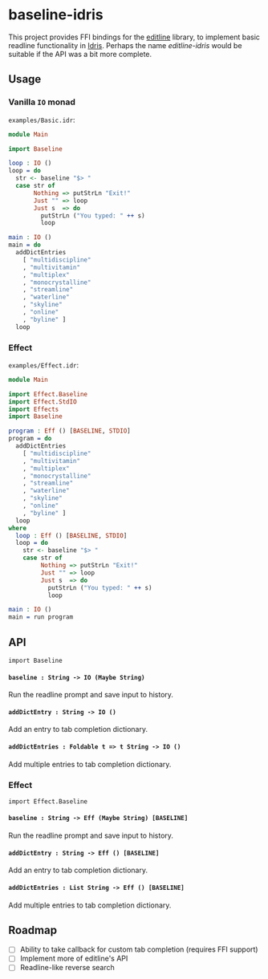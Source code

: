 # baseline-idris

This project provides FFI bindings for the [editline](https://github.com/troglobit/editline) library, to implement basic readline functionality in [Idris](https://github.com/idris-lang). Perhaps the name *editline-idris* would be suitable if the API was a bit more complete.

## Usage

### Vanilla `IO` monad

`examples/Basic.idr`:

```idris
module Main

import Baseline

loop : IO ()
loop = do
  str <- baseline "$> "
  case str of
       Nothing => putStrLn "Exit!"
       Just "" => loop
       Just s  => do
         putStrLn ("You typed: " ++ s)
         loop

main : IO ()
main = do
  addDictEntries
    [ "multidiscipline"
    , "multivitamin"
    , "multiplex"
    , "monocrystalline"
    , "streamline"
    , "waterline"
    , "skyline"
    , "online"
    , "byline" ]
  loop
```

### Effect

`examples/Effect.idr`:

```idris
module Main

import Effect.Baseline
import Effect.StdIO
import Effects
import Baseline

program : Eff () [BASELINE, STDIO]
program = do
  addDictEntries
    [ "multidiscipline"
    , "multivitamin"
    , "multiplex"
    , "monocrystalline"
    , "streamline"
    , "waterline"
    , "skyline"
    , "online"
    , "byline" ]
  loop
where
  loop : Eff () [BASELINE, STDIO]
  loop = do
    str <- baseline "$> "
    case str of
         Nothing => putStrLn "Exit!"
         Just "" => loop
         Just s  => do
           putStrLn ("You typed: " ++ s)
           loop

main : IO ()
main = run program
```

## API

`import Baseline`

#### `baseline : String -> IO (Maybe String)`

Run the readline prompt and save input to history.

#### `addDictEntry : String -> IO ()`

Add an entry to tab completion dictionary.

#### `addDictEntries : Foldable t => t String -> IO ()`

Add multiple entries to tab completion dictionary.

### Effect

`import Effect.Baseline`

#### `baseline : String -> Eff (Maybe String) [BASELINE]`

Run the readline prompt and save input to history.

#### `addDictEntry : String -> Eff () [BASELINE]`

Add an entry to tab completion dictionary.

#### `addDictEntries : List String -> Eff () [BASELINE]`

Add multiple entries to tab completion dictionary.

## Roadmap

- [ ] Ability to take callback for custom tab completion (requires FFI support)
- [ ] Implement more of editline's API
- [ ] Readline-like reverse search
